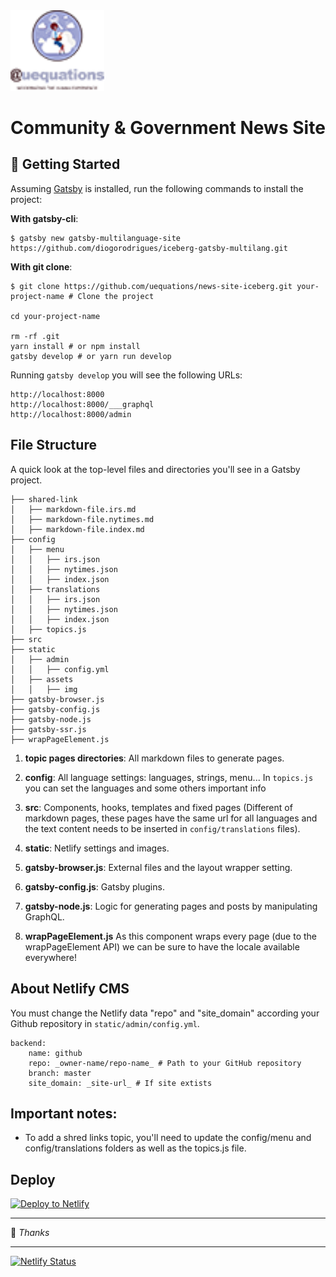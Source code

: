 <img src="./src/images/favicon.png" width="150">

# Community & Government News Site

## 🚀 Getting Started

Assuming [Gatsby](https://github.com/gatsbyjs/gatsby/) is installed, run the following commands to install the project:

**With gatsby-cli**:
```
$ gatsby new gatsby-multilanguage-site https://github.com/diogorodrigues/iceberg-gatsby-multilang.git
```

**With git clone**:
```
$ git clone https://github.com/uequations/news-site-iceberg.git your-project-name # Clone the project

cd your-project-name

rm -rf .git
yarn install # or npm install
gatsby develop # or yarn run develop
```


Running `gatsby develop` you will see the following URLs:

```
http://localhost:8000
http://localhost:8000/___graphql
http://localhost:8000/admin
```

## File Structure

A quick look at the top-level files and directories you'll see in a Gatsby project.

```
├── shared-link
│   ├── markdown-file.irs.md
│   ├── markdown-file.nytimes.md
│   ├── markdown-file.index.md
├── config
│   ├── menu
│   │   ├── irs.json
│   │   ├── nytimes.json
│   │   ├── index.json
│   ├── translations
│   │   ├── irs.json
│   │   ├── nytimes.json
│   │   ├── index.json
│   ├── topics.js
├── src
├── static
│   ├── admin
│   │   ├── config.yml
│   ├── assets
│   │   ├── img
├── gatsby-browser.js
├── gatsby-config.js
├── gatsby-node.js
├── gatsby-ssr.js
├── wrapPageElement.js

```

1. **topic pages directories**:
   All markdown files to generate pages.

2. **config**:
   All language settings: languages, strings, menu...
   In `topics.js` you can set the languages and some others important info

3. **src**:
   Components, hooks, templates and fixed pages (Different of markdown pages, these pages have the same url for all languages and the text content needs to be inserted in `config/translations` files).

4. **static**:
   Netlify settings and images.

5. **gatsby-browser.js**:
   External files and the layout wrapper setting.

6. **gatsby-config.js**:
   Gatsby plugins.

7. **gatsby-node.js**:
   Logic for generating pages and posts by manipulating GraphQL.

8. **wrapPageElement.js**
   As this component wraps every page (due to the wrapPageElement API) we can be sure to have the locale available everywhere!

## About Netlify CMS

You must change the Netlify data "repo" and "site_domain" according your Github repository in `static/admin/config.yml`.

```
backend:
    name: github
    repo: _owner-name/repo-name_ # Path to your GitHub repository
    branch: master
    site_domain: _site-url_ # If site extists
```

## Important notes:
-  To add a shred links topic, you'll need to update the config/menu and config/translations folders as well as the topics.js file.
 
## Deploy

<a href="https://app.netlify.com/start/deploy?repository=https://github.com/uequations/news-site-iceberg" rel="nofollow"><img src="https://camo.githubusercontent.com/be2eb66bb727e25655f1dcff88c2fdca82a77513/68747470733a2f2f7777772e6e65746c6966792e636f6d2f696d672f6465706c6f792f627574746f6e2e737667" alt="Deploy to Netlify" data-canonical-src="https://www.netlify.com/img/deploy/button.svg" style="max-width:100%;"></a>

---

💜 _Thanks_

---

[![Netlify Status](https://api.netlify.com/api/v1/badges/0a6425cf-3817-41bf-82f8-a90b4e669f14/deploy-status)](https://app.netlify.com/sites/flamboyant-spence-8d97ac/deploys)
